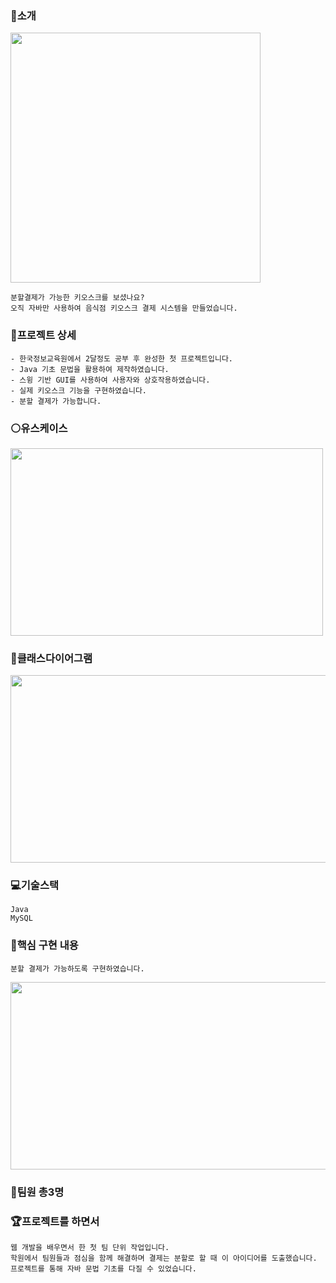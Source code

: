 ### :rice:소개
<img src="https://github.com/Song0-0/FirstMiniProject/assets/102652457/26bd9ef8-550a-4466-866a-2eb0cb793436" width="400" height="400"/>

```
분할결제가 가능한 키오스크를 보셨나요? 
오직 자바만 사용하여 음식점 키오스크 결제 시스템을 만들었습니다.
```

### :star2:프로젝트 상세
```
- 한국정보교육원에서 2달정도 공부 후 완성한 첫 프로젝트입니다.
- Java 기초 문법을 활용하여 제작하였습니다.
- 스윙 기반 GUI를 사용하여 사용자와 상호작용하였습니다.
- 실제 키오스크 기능을 구현하였습니다.
- 분할 결제가 가능합니다.
```

### :white_circle:유스케이스
<img src="https://github.com/Song0-0/dutch-pay-kiosk/assets/102652457/bee08f9f-4320-4c4c-9818-4026e7685727" width="500" height="300"/>

### :large_blue_diamond:클래스다이어그램
<img src="https://github.com/Song0-0/dutch-pay-kiosk/assets/102652457/85752cb2-7578-4120-aa74-3f7a5bfa4e42" width="600" height="300"/>

### :computer:기술스택
```
Java
MySQL
```

### :triangular_flag_on_post:핵심 구현 내용
```
분할 결제가 가능하도록 구현하였습니다.
```
<img src="https://github.com/Song0-0/dutch-pay-kiosk/assets/102652457/4868dd39-6555-4384-a78d-352d3d2ac983" width="700" height="300"/>

### :raising_hand:팀원 총3명


### :trophy:프로젝트를 하면서
```
웹 개발을 배우면서 한 첫 팀 단위 작업입니다.
학원에서 팀원들과 점심을 함께 해결하며 결제는 분할로 할 때 이 아이디어를 도출했습니다.
프로젝트를 통해 자바 문법 기초를 다질 수 있었습니다.
```
